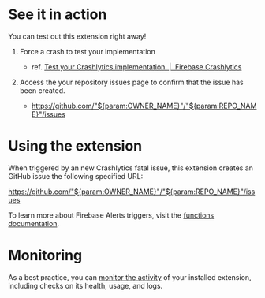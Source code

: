 <!-- 
This file provides your users an overview of how to use your extension after they've installed it. All content is optional, but this is the recommended format. Your users will see the contents of this file in the Firebase console after they install the extension.

Include instructions for using the extension and any important functional details. Also include **detailed descriptions** for any additional post-installation setup required by the user.

Reference values for the extension instance using the ${param:PARAMETER_NAME} or ${function:VARIABLE_NAME} syntax.
Learn more in the docs: https://firebase.google.com/docs/extensions/publishers/user-documentation#reference-in-postinstall

Learn more about writing a POSTINSTALL.md file in the docs:
https://firebase.google.com/docs/extensions/publishers/user-documentation#writing-postinstall
-->

# See it in action

You can test out this extension right away!

1. Force a crash to test your implementation
    - ref. [Test your Crashlytics implementation  |  Firebase Crashlytics](https://firebase.google.com/docs/crashlytics/test-implementation?platform=flutter)

1. Access the your repository issues page to confirm that the issue has been created.
    - https://github.com/"${param:OWNER_NAME}"/"${param:REPO_NAME}"/issues

# Using the extension

When triggered by an new Crashlytics fatal issue, this extension creates an GitHub issue the following specified URL:

https://github.com/"${param:OWNER_NAME}"/"${param:REPO_NAME}"/issues

To learn more about Firebase Alerts triggers, visit the [functions documentation](https://firebase.google.com/docs/functions/alert-events).

<!-- We recommend keeping the following section to explain how to monitor extensions with Firebase -->
# Monitoring

As a best practice, you can [monitor the activity](https://firebase.google.com/docs/extensions/manage-installed-extensions#monitor) of your installed extension, including checks on its health, usage, and logs.
